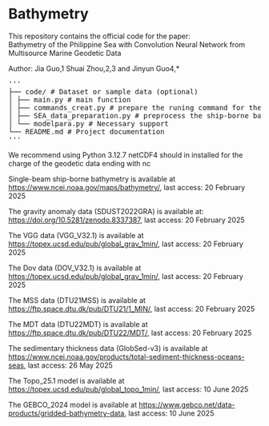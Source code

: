# Bathymetry

This repository contains the official code for the paper:  
Bathymetry of the Philippine Sea with Convolution Neural Network from Multisource Marine Geodetic Data

Author: Jia Guo,1 Shuai Zhou,2,3 and Jinyun Guo4,* 

<pre>
'''
├── code/ # Dataset or sample data (optional)
│ ├── main.py # main function
│ ├── commands_creat.py # prepare the runing command for the main file
│ ├── SEA_data_preparation.py # preprocess the ship-borne bathymetric data
│ └── modelpara.py # Necessary support 
└── README.md # Project documentation
'''
</pre>
We recommend using Python 3.12.7
netCDF4 should in installed for the charge of the geodetic data ending with 
nc

Single-beam ship-borne bathymetry is available at https://www.ncei.noaa.gov/maps/bathymetry/, last access: 20 February 2025

The gravity anomaly data (SDUST2022GRA) is available at: https://doi.org/10.5281/zenodo.8337387, last access: 20 February 2025

The VGG data (VGG_V32.1) is available at https://topex.ucsd.edu/pub/global_grav_1min/, last access: 20 February 2025

The Dov data (DOV_V32.1) is available at https://topex.ucsd.edu/pub/global_grav_1min/, last access: 20 February 2025

The MSS data (DTU21MSS) is available at https://ftp.space.dtu.dk/pub/DTU21/1_MIN/, last access: 20 February 2025

The MDT data (DTU22MDT) is available at https://ftp.space.dtu.dk/pub/DTU22/MDT/, last access: 20 February 2025

The sedimentary thickness data (GlobSed-v3) is available at https://www.ncei.noaa.gov/products/total-sediment-thickness-oceans-seas, last access: 26 May 2025

The Topo_25.1 model is available at https://topex.ucsd.edu/pub/global_topo_1min/, last access: 10 June 2025

The GEBCO_2024 model is available at https://www.gebco.net/data-products/gridded-bathymetry-data, last access: 10 June 2025


